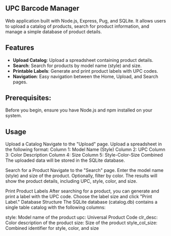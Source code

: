 ## UPC Barcode Manager

Web application built with Node.js, Express, Pug, and SQLite. It allows users to upload a catalog of products, search for product information, and manage a simple database of product details.

## Features

- **Upload Catalog**: Upload a spreadsheet containing product details.
- **Search**: Search for products by model name (style) and size.
- **Printable Labels**: Generate and print product labels with UPC codes.
- **Navigation**: Easy navigation between the Home, Upload, and Search pages.

## Prerequisites:
Before you begin, ensure you have Node.js and npm installed on your system.


## Usage
Upload a Catalog
Navigate to the "Upload" page.
Upload a spreadsheet in the following format:
Column 1: Model Name (Style)
Column 2: UPC
Column 3: Color Description
Column 4: Size
Column 5: Style-Color-Size Combined
The uploaded data will be stored in the SQLite database.

Search for a Product
Navigate to the "Search" page.
Enter the model name (style) and size of the product.
Optionally, filter by color.
The results will show the product details, including UPC, style, color, and size.

Print Product Labels
After searching for a product, you can generate and print a label with the UPC code.
Choose the label size and click "Print Label."
Database Structure
The SQLite database (catalog.db) contains a single table catalog with the following columns:

style: Model name of the product
upc: Universal Product Code
clr_desc: Color description of the product
size: Size of the product
style_col_size: Combined identifier for style, color, and size








    
